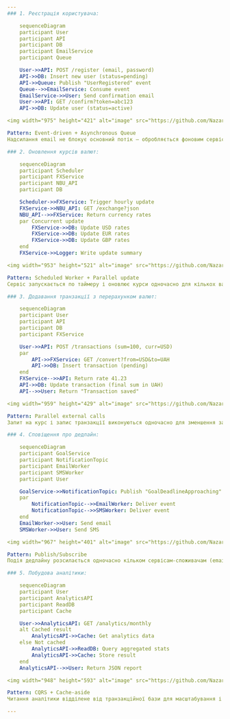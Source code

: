 ```yaml
---
### 1. Реєстрація користувача:

    sequenceDiagram
    participant User
    participant API
    participant DB
    participant EmailService
    participant Queue

    User->>API: POST /register (email, password)
    API->>DB: Insert new user (status=pending)
    API->>Queue: Publish "UserRegistered" event
    Queue-->>EmailService: Consume event
    EmailService->>User: Send confirmation email
    User->>API: GET /confirm?token=abc123
    API->>DB: Update user (status=active)

<img width="975" height="421" alt="image" src="https://github.com/Nazarii1444/HomiakFinance/blob/main/photo_2025-10-29_11-54-47.jpg" />

Pattern: Event-driven + Asynchronous Queue
Надсилання email не блокує основний потік — обробляється фоновим сервісом через чергу.

### 2. Оновлення курсів валют:

    sequenceDiagram
    participant Scheduler
    participant FXService
    participant NBU_API
    participant DB

    Scheduler->>FXService: Trigger hourly update
    FXService->>NBU_API: GET /exchange?json
    NBU_API-->>FXService: Return currency rates
    par Concurrent update
        FXService->>DB: Update USD rates
        FXService->>DB: Update EUR rates
        FXService->>DB: Update GBP rates
    end
    FXService->>Logger: Write update summary

<img width="953" height="521" alt="image" src="https://github.com/Nazarii1444/HomiakFinance/blob/main/photo_2025-10-29_01-32-46.jpg" />

Pattern: Scheduled Worker + Parallel update
Сервіс запускається по таймеру і оновлює курси одночасно для кількох валют.

### 3. Додавання транзакції з перерахунком валют:

    sequenceDiagram
    participant User
    participant API
    participant DB
    participant FXService

    User->>API: POST /transactions (sum=100, curr=USD)
    par
        API->>FXService: GET /convert?from=USD&to=UAH
        API->>DB: Insert transaction (pending)
    end
    FXService-->>API: Return rate 41.23
    API->>DB: Update transaction (final sum in UAH)
    API-->>User: Return "Transaction saved"

<img width="959" height="429" alt="image" src="https://github.com/Nazarii1444/HomiakFinance/blob/main/photo_2025-10-29_01-33-15.jpg" />

Pattern: Parallel external calls
Запит на курс і запис транзакції виконуються одночасно для зменшення затримки.

### 4. Сповіщення про дедлайн:

    sequenceDiagram
    participant GoalService
    participant NotificationTopic
    participant EmailWorker
    participant SMSWorker
    participant User

    GoalService->>NotificationTopic: Publish "GoalDeadlineApproaching"
    par
        NotificationTopic-->>EmailWorker: Deliver event
        NotificationTopic-->>SMSWorker: Deliver event
    end
    EmailWorker->>User: Send email
    SMSWorker->>User: Send SMS

<img width="967" height="401" alt="image" src="https://github.com/Nazarii1444/HomiakFinance/blob/main/photo_2025-10-29_01-33-35.jpg" />

Pattern: Publish/Subscribe
Подія дедлайну розсилається одночасно кільком сервісам-споживачам (email, SMS).

### 5. Побудова аналітики:

    sequenceDiagram
    participant User
    participant AnalyticsAPI
    participant ReadDB
    participant Cache

    User->>AnalyticsAPI: GET /analytics/monthly
    alt Cached result
        AnalyticsAPI->>Cache: Get analytics data
    else Not cached
        AnalyticsAPI->>ReadDB: Query aggregated stats
        AnalyticsAPI->>Cache: Store result
    end
    AnalyticsAPI-->>User: Return JSON report

<img width="948" height="593" alt="image" src="https://github.com/Nazarii1444/HomiakFinance/blob/main/photo_2025-10-29_01-34-05.jpg" />

Pattern: CQRS + Cache-aside
Читання аналітики відділене від транзакційної бази для масштабування і швидкодії.

---
```

